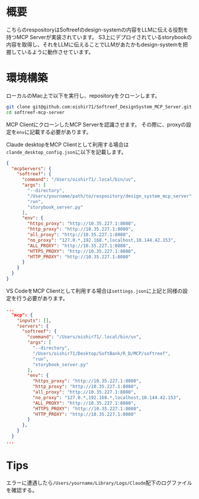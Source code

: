 # 概要

こちらのrespositoryはSoftreefのdesign-systemの内容をLLMに伝える役割を持つMCP Serverが実装されています。
S3上にデプロイされているstorybookの内容を取得し、それをLLMに伝えることでLLMがあたかもdesign-systemを把握しているように動作させています。

# 環境構築

ローカルのMac上で以下を実行し、repositoryをクローンします。

```bash
git clone git@github.com:oishir71/Softreef_DesignSystem_MCP_Server.git softreef-mcp-server
cd softreef-mcp-server
```

MCP ClientにクローンしたMCP Serverを認識させます。
その際に、proxyの設定を`env`に記載する必要があります。

Claude desktopをMCP Clientとして利用する場合は`clande_desktop_config.json`に以下を記載します。

```json:claude_desktop_config.json
{
  "mcpServers": {
    "softreef": {
      "command": "/Users/oishir71/.local/bin/uv",
      "args": [
        "--directory",
        "/Users/yourname/path/to/respository/design_system_mcp_server",
        "run",
        "storybook_server.py"
      ],
      "env": {
        "https_proxy": "http://10.35.227.1:8080",
        "http_proxy": "http://10.35.227.1:8080",
        "all_proxy": "http://10.35.227.1:8080",
        "no_proxy": "127.0.*,192.168.*,localhost,10.144.42.153",
        "ALL_PROXY": "http://10.35.227.1:8080",
        "HTTPS_PROXY": "http://10.35.227.1:8080",
        "HTTP_PROXY": "http://10.35.227.1:8080"
      }
    }
  }
}
```

VS CodeをMCP Clientとして利用する場合は`settings.json`に上記と同様の設定を行う必要があります。

```json:settings.json
...
  "mcp": {
    "inputs": [],
    "servers": {
      "softreef": {
        "command": "/Users/oishir71/.local/bin/uv",
        "args": [
          "--directory",
          "/Users/oishir71/Desktop/SoftBank/R_D/MCP/softreef",
          "run",
          "storybook_server.py"
        ],
        "env": {
          "https_proxy": "http://10.35.227.1:8080",
          "http_proxy": "http://10.35.227.1:8080",
          "all_proxy": "http://10.35.227.1:8080",
          "no_proxy": "127.0.*,192.168.*,localhost,10.144.42.153",
          "ALL_PROXY": "http://10.35.227.1:8080",
          "HTTPS_PROXY": "http://10.35.227.1:8080",
          "HTTP_PROXY": "http://10.35.227.1:8080"
        }
      },
    }
  }
...
```

# Tips

エラーに遭遇したら`/Users/yourname/Library/Logs/Claude`配下のログファイルを確認する。
